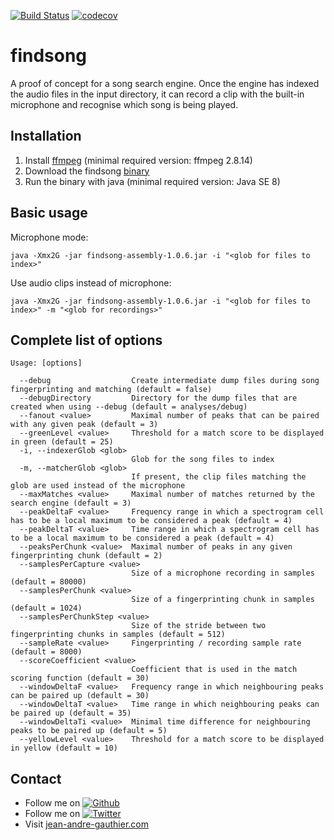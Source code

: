 [![Build Status](https://travis-ci.org/jean-andre-gauthier/findsong.svg?branch=master)](https://travis-ci.org/jean-andre-gauthier/findsong)
[![codecov](https://codecov.io/gh/jean-andre-gauthier/findsong/branch/master/graph/badge.svg)](https://codecov.io/gh/jean-andre-gauthier/findsong)

# findsong

A proof of concept for a song search engine. Once the engine has indexed the audio files in the input directory, it can record a clip with the built-in microphone and recognise which song is being played.

## Installation

1. Install [ffmpeg](https://ffmpeg.org/download.html) (minimal required version: ffmpeg 2.8.14)
2. Download the findsong [binary](https://github.com/jean-andre-gauthier/findsong/raw/master/bin/findsong-assembly-1.0.7.jar)
3. Run the binary with java (minimal required version: Java SE 8)

## Basic usage

Microphone mode:
```
java -Xmx2G -jar findsong-assembly-1.0.6.jar -i "<glob for files to index>"
```

Use audio clips instead of microphone:
```
java -Xmx2G -jar findsong-assembly-1.0.6.jar -i "<glob for files to index>" -m "<glob for recordings>"
```

## Complete list of options

```
Usage: [options]

  --debug                  Create intermediate dump files during song fingerprinting and matching (default = false)
  --debugDirectory         Directory for the dump files that are created when using --debug (default = analyses/debug)
  --fanout <value>         Maximal number of peaks that can be paired with any given peak (default = 3)
  --greenLevel <value>     Threshold for a match score to be displayed in green (default = 25)
  -i, --indexerGlob <glob>
                           Glob for the song files to index
  -m, --matcherGlob <glob>
                           If present, the clip files matching the glob are used instead of the microphone
  --maxMatches <value>     Maximal number of matches returned by the search engine (default = 3)
  --peakDeltaF <value>     Frequency range in which a spectrogram cell has to be a local maximum to be considered a peak (default = 4)
  --peakDeltaT <value>     Time range in which a spectrogram cell has to be a local maximum to be considered a peak (default = 4)
  --peaksPerChunk <value>  Maximal number of peaks in any given fingerprinting chunk (default = 2)
  --samplesPerCapture <value>
                           Size of a microphone recording in samples (default = 80000)
  --samplesPerChunk <value>
                           Size of a fingerprinting chunk in samples (default = 1024)
  --samplesPerChunkStep <value>
                           Size of the stride between two fingerprinting chunks in samples (default = 512)
  --sampleRate <value>     Fingerprinting / recording sample rate (default = 8000)
  --scoreCoefficient <value>
                           Coefficient that is used in the match scoring function (default = 30)
  --windowDeltaF <value>   Frequency range in which neighbouring peaks can be paired up (default = 30)
  --windowDeltaT <value>   Time range in which neighbouring peaks can be paired up (default = 35)
  --windowDeltaTi <value>  Minimal time difference for neighbouring peaks to be paired up (default = 5)
  --yellowLevel <value>    Threshold for a match score to be displayed in yellow (default = 10)
```

## Contact

* Follow me on [![Github][1.1]][1]
* Follow me on [![Twitter][2.1]][2]
* Visit [jean-andre-gauthier.com](https://jean-andre-gauthier.com)

[1.1]: http://i.imgur.com/9I6NRUm.png
[2.1]: http://i.imgur.com/wWzX9uB.png

[1]: https://github.com/jean-andre-gauthier
[2]: https://twitter.com/_jagauthier
